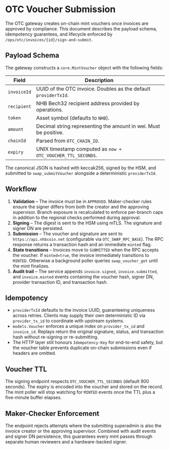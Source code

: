 # OTC Voucher Submission

The OTC gateway creates on-chain mint vouchers once invoices are approved by compliance. This document describes the payload schema, idempotency guarantees, and lifecycle enforced by `/ops/otc/invoices/{id}/sign-and-submit`.

## Payload Schema

The gateway constructs a `core.MintVoucher` object with the following fields:

| Field | Description |
| --- | --- |
| `invoiceId` | UUID of the OTC invoice. Doubles as the default `providerTxId`. |
| `recipient` | NHB Bech32 recipient address provided by operations. |
| `token` | Asset symbol (defaults to `NHB`). |
| `amount` | Decimal string representing the amount in wei. Must be positive. |
| `chainId` | Parsed from `OTC_CHAIN_ID`. |
| `expiry` | UNIX timestamp computed as `now + OTC_VOUCHER_TTL_SECONDS`. |

The canonical JSON is hashed with keccak256, signed by the HSM, and submitted to `swap_submitVoucher` alongside a deterministic `providerTxId`.

## Workflow

1. **Validation** – The invoice must be in `APPROVED`. Maker-checker rules ensure the signer differs from both the creator and the approving supervisor. Branch exposure is recalculated to enforce per-branch caps in addition to the regional checks performed during approval.
2. **Signing** – The digest is sent to the HSM using mTLS. The signature and signer DN are persisted.
3. **Submission** – The voucher and signature are sent to `https://api.nhbcoin.net` (configurable via `OTC_SWAP_RPC_BASE`). The RPC response returns a transaction hash and an immediate `minted` flag.
4. **State transitions** – Invoices move to `SUBMITTED` when the RPC accepts the voucher. If `minted=true`, the invoice immediately transitions to `MINTED`. Otherwise a background poller queries `swap_voucher_get` until the mint finalizes.
5. **Audit trail** – The service appends `invoice.signed`, `invoice.submitted`, and `invoice.minted` events containing the voucher hash, signer DN, provider transaction ID, and transaction hash.

## Idempotency

- `providerTxId` defaults to the invoice UUID, guaranteeing uniqueness across retries. Clients may supply their own deterministic ID via `provider_tx_id` to coordinate with upstream systems.
- `models.Voucher` enforces a unique index on `provider_tx_id` and `invoice_id`. Replays return the original signature, status, and transaction hash without re-signing or re-submitting.
- The HTTP layer still honours `Idempotency-Key` for end-to-end safety, but the voucher table prevents duplicate on-chain submissions even if headers are omitted.

## Voucher TTL

The signing endpoint respects `OTC_VOUCHER_TTL_SECONDS` (default 900 seconds). The expiry is encoded into the voucher and stored on the record. The mint poller will stop watching for `MINTED` events once the TTL plus a five-minute buffer elapses.

## Maker-Checker Enforcement

The endpoint rejects attempts where the submitting superadmin is also the invoice creator or the approving supervisor. Combined with audit events and signer DN persistence, this guarantees every mint passes through separate human reviewers and a hardware-backed signer.
